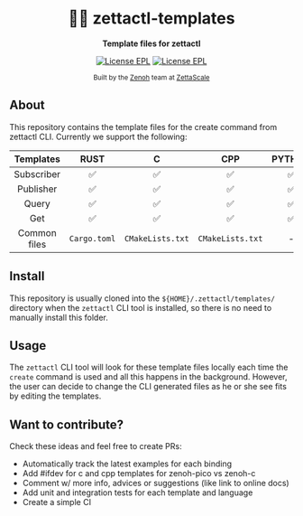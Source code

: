 <div align="center">

  <h1>🌾✨ zettactl-templates</h1>

  <p>
    <strong> Template files for zettactl </strong>
  </p>

  <p>
    <a href="https://choosealicense.com/licenses/epl-2.0/"><img alt="License EPL" src="https://img.shields.io/badge/License-EPL%202.0-blue"/></a>
    <a href="https://opensource.org/licenses/Apache-2.0"><img alt="License EPL" src="https://img.shields.io/badge/License-Apache%202.0-blue.svg"/></a>
  </p>

<sub>Built by the <a href="https://zenoh.io">Zenoh</a> team at <a href="https://www.zettascale.tech">ZettaScale</a></sub>
</div>

## About
This repository contains the template files for the create command from zettactl CLI. Currently we support the following:

<div align="center">

| Templates     | RUST          | C                 | CPP               | PYTHON    |
| :-------:     | :-----------: | :---------------: | :---------------: | :-------: |
| Subscriber    | ✅            | ✅                 | ✅                | ✅        |
| Publisher     | ✅            | ✅                 | ✅                | ✅        |
| Query         | ✅            | ✅                 | ✅                | ✅        |
| Get           | ✅            | ✅                 | ✅                | ✅        |
| Common files  | ```Cargo.toml```    | ```CMakeLists.txt```    | ```CMakeLists.txt```    | -         |

</div>

## Install
This repository is usually cloned into the ```${HOME}/.zettactl/templates/``` directory when the ```zettactl``` CLI tool is installed, so there is no need to manually install this folder.

## Usage
The ```zettactl``` CLI tool will look for these template files locally each time the ```create``` command is used and all this happens in the background. However, the user can decide to change the CLI generated files as he or she see fits by editing the templates.

## Want to contribute?
Check these ideas and feel free to create PRs:

* Automatically track the latest examples for each binding
* Add #ifdev for c and cpp templates for zenoh-pico vs zenoh-c
* Comment w/ more info, advices or suggestions (like link to online docs)
* Add unit and integration tests for each template and language
* Create a simple CI